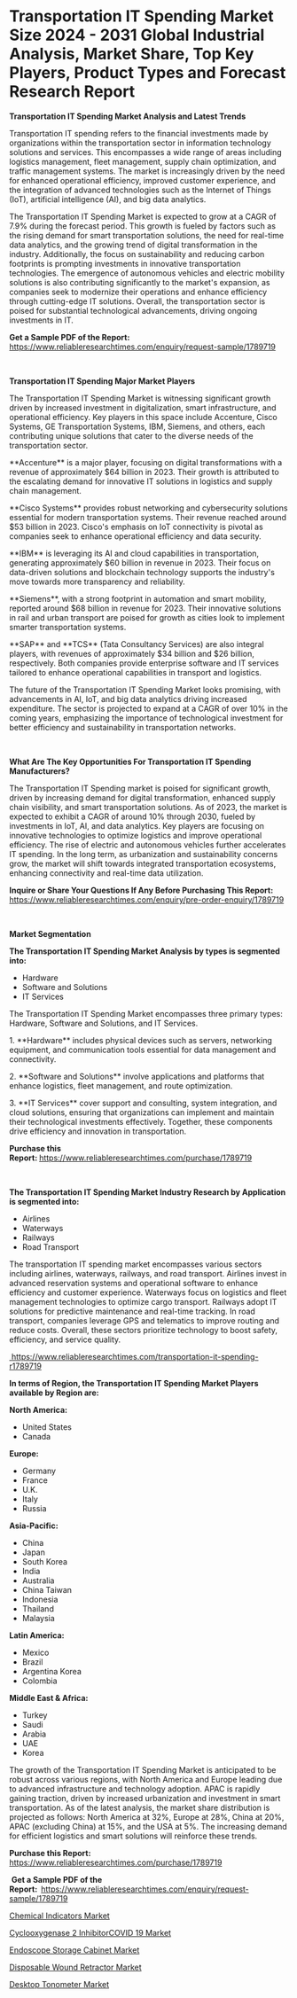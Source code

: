 <p><h1>Transportation IT Spending Market Size 2024 - 2031 Global Industrial Analysis, Market Share, Top Key Players, Product Types and Forecast Research Report</h1></p><p><strong>Transportation IT Spending Market Analysis and Latest Trends</strong></p>
<p><p>Transportation IT spending refers to the financial investments made by organizations within the transportation sector in information technology solutions and services. This encompasses a wide range of areas including logistics management, fleet management, supply chain optimization, and traffic management systems. The market is increasingly driven by the need for enhanced operational efficiency, improved customer experience, and the integration of advanced technologies such as the Internet of Things (IoT), artificial intelligence (AI), and big data analytics.</p><p>The Transportation IT Spending Market is expected to grow at a CAGR of 7.9% during the forecast period. This growth is fueled by factors such as the rising demand for smart transportation solutions, the need for real-time data analytics, and the growing trend of digital transformation in the industry. Additionally, the focus on sustainability and reducing carbon footprints is prompting investments in innovative transportation technologies. The emergence of autonomous vehicles and electric mobility solutions is also contributing significantly to the market's expansion, as companies seek to modernize their operations and enhance efficiency through cutting-edge IT solutions. Overall, the transportation sector is poised for substantial technological advancements, driving ongoing investments in IT.</p></p>
<p><strong>Get a Sample PDF of the Report:&nbsp;</strong> <a href="https://www.reliableresearchtimes.com/enquiry/request-sample/1789719?utm_campaign=1393&utm_medium=2&utm_source=Github&utm_content=ia&utm_term=13102024&utm_id=transportation-it-spending">https://www.reliableresearchtimes.com/enquiry/request-sample/1789719</a></p>
<p>&nbsp;</p>
<p><strong>Transportation IT Spending Major Market Players</strong></p>
<p><p>The Transportation IT Spending Market is witnessing significant growth driven by increased investment in digitalization, smart infrastructure, and operational efficiency. Key players in this space include Accenture, Cisco Systems, GE Transportation Systems, IBM, Siemens, and others, each contributing unique solutions that cater to the diverse needs of the transportation sector.</p><p>**Accenture** is a major player, focusing on digital transformations with a revenue of approximately $64 billion in 2023. Their growth is attributed to the escalating demand for innovative IT solutions in logistics and supply chain management.</p><p>**Cisco Systems** provides robust networking and cybersecurity solutions essential for modern transportation systems. Their revenue reached around $53 billion in 2023. Cisco's emphasis on IoT connectivity is pivotal as companies seek to enhance operational efficiency and data security.</p><p>**IBM** is leveraging its AI and cloud capabilities in transportation, generating approximately $60 billion in revenue in 2023. Their focus on data-driven solutions and blockchain technology supports the industry's move towards more transparency and reliability.</p><p>**Siemens**, with a strong footprint in automation and smart mobility, reported around $68 billion in revenue for 2023. Their innovative solutions in rail and urban transport are poised for growth as cities look to implement smarter transportation systems.</p><p>**SAP** and **TCS** (Tata Consultancy Services) are also integral players, with revenues of approximately $34 billion and $26 billion, respectively. Both companies provide enterprise software and IT services tailored to enhance operational capabilities in transport and logistics.</p><p>The future of the Transportation IT Spending Market looks promising, with advancements in AI, IoT, and big data analytics driving increased expenditure. The sector is projected to expand at a CAGR of over 10% in the coming years, emphasizing the importance of technological investment for better efficiency and sustainability in transportation networks.</p></p>
<p>&nbsp;</p>
<p><strong>What Are The Key Opportunities For Transportation IT Spending Manufacturers?</strong></p>
<p><p>The Transportation IT Spending market is poised for significant growth, driven by increasing demand for digital transformation, enhanced supply chain visibility, and smart transportation solutions. As of 2023, the market is expected to exhibit a CAGR of around 10% through 2030, fueled by investments in IoT, AI, and data analytics. Key players are focusing on innovative technologies to optimize logistics and improve operational efficiency. The rise of electric and autonomous vehicles further accelerates IT spending. In the long term, as urbanization and sustainability concerns grow, the market will shift towards integrated transportation ecosystems, enhancing connectivity and real-time data utilization.</p></p>
<p><strong>Inquire or Share Your Questions If Any Before Purchasing This Report:</strong> <a href="https://www.reliableresearchtimes.com/enquiry/pre-order-enquiry/1789719?utm_campaign=1393&utm_medium=2&utm_source=Github&utm_content=ia&utm_term=13102024&utm_id=transportation-it-spending">https://www.reliableresearchtimes.com/enquiry/pre-order-enquiry/1789719</a></p>
<p>&nbsp;</p>
<p><strong>Market Segmentation</strong></p>
<p><strong>The Transportation IT Spending Market Analysis by types is segmented into:</strong></p>
<p><ul><li>Hardware</li><li>Software and Solutions</li><li>IT Services</li></ul></p>
<p><p>The Transportation IT Spending Market encompasses three primary types: Hardware, Software and Solutions, and IT Services. </p><p>1. **Hardware** includes physical devices such as servers, networking equipment, and communication tools essential for data management and connectivity.</p><p>2. **Software and Solutions** involve applications and platforms that enhance logistics, fleet management, and route optimization.</p><p>3. **IT Services** cover support and consulting, system integration, and cloud solutions, ensuring that organizations can implement and maintain their technological investments effectively. Together, these components drive efficiency and innovation in transportation.</p></p>
<p><strong>Purchase this Report:&nbsp;</strong><a href="https://www.reliableresearchtimes.com/purchase/1789719?utm_campaign=1393&utm_medium=2&utm_source=Github&utm_content=ia&utm_term=13102024&utm_id=transportation-it-spending">https://www.reliableresearchtimes.com/purchase/1789719</a></p>
<p>&nbsp;</p>
<p><strong>The Transportation IT Spending Market Industry Research by Application is segmented into:</strong></p>
<p><ul><li>Airlines</li><li>Waterways</li><li>Railways</li><li>Road Transport</li></ul></p>
<p><p>The transportation IT spending market encompasses various sectors including airlines, waterways, railways, and road transport. Airlines invest in advanced reservation systems and operational software to enhance efficiency and customer experience. Waterways focus on logistics and fleet management technologies to optimize cargo transport. Railways adopt IT solutions for predictive maintenance and real-time tracking. In road transport, companies leverage GPS and telematics to improve routing and reduce costs. Overall, these sectors prioritize technology to boost safety, efficiency, and service quality.</p></p>
<p><a href="https://www.reliableresearchtimes.com/transportation-it-spending-r1789719?utm_campaign=1393&utm_medium=2&utm_source=Github&utm_content=ia&utm_term=13102024&utm_id=transportation-it-spending">&nbsp;https://www.reliableresearchtimes.com/transportation-it-spending-r1789719</a></p>
<p><strong>In terms of Region, the Transportation IT Spending Market Players available by Region are:</strong></p>
<p>
    <p> <strong> North America: </strong>
        <ul>
            <li>United States</li>
            <li>Canada</li>
        </ul>
        </p> 
    <p> <strong> Europe: </strong>
        <ul>
            <li>Germany</li>
            <li>France</li>
            <li>U.K.</li>
            <li>Italy</li>
            <li>Russia</li>
        </ul>
        </p> 
    <p> <strong> Asia-Pacific: </strong>
        <ul>
            <li>China</li>
            <li>Japan</li>
            <li>South Korea</li>
            <li>India</li>
            <li>Australia</li>
            <li>China Taiwan</li>
            <li>Indonesia</li>
            <li>Thailand</li>
            <li>Malaysia</li>
        </ul>
        </p> 
    <p> <strong> Latin America: </strong>
        <ul>
            <li>Mexico</li>
            <li>Brazil</li>
            <li>Argentina Korea</li>
            <li>Colombia</li>
        </ul>
        </p> 
    <p> <strong> Middle East & Africa: </strong>
        <ul>
            <li>Turkey</li>
            <li>Saudi</li>
            <li>Arabia</li>
            <li>UAE</li>
            <li>Korea</li>
        </ul>
    </p>
    </p>
<p><p>The growth of the Transportation IT Spending Market is anticipated to be robust across various regions, with North America and Europe leading due to advanced infrastructure and technology adoption. APAC is rapidly gaining traction, driven by increased urbanization and investment in smart transportation. As of the latest analysis, the market share distribution is projected as follows: North America at 32%, Europe at 28%, China at 20%, APAC (excluding China) at 15%, and the USA at 5%. The increasing demand for efficient logistics and smart solutions will reinforce these trends.</p></p>
<p><strong>Purchase this Report: </strong><a href="https://www.reliableresearchtimes.com/purchase/1789719?utm_campaign=1393&utm_medium=2&utm_source=Github&utm_content=ia&utm_term=13102024&utm_id=transportation-it-spending">https://www.reliableresearchtimes.com/purchase/1789719</a></p>
<p>&nbsp;<strong>Get a Sample PDF of the Report:&nbsp;&nbsp;</strong><a href="https://www.reliableresearchtimes.com/enquiry/request-sample/1789719?utm_campaign=1393&utm_medium=2&utm_source=Github&utm_content=ia&utm_term=13102024&utm_id=transportation-it-spending">https://www.reliableresearchtimes.com/enquiry/request-sample/1789719</a></p>
<p><strong></strong></p>
<p><p><a href="https://www.linkedin.com/pulse/chemical-indicators-market-drivers-challenges-forecast-2024-2031-x0woe?utm_campaign=1393&utm_medium=2&utm_source=Github&utm_content=ia&utm_term=13102024&utm_id=transportation-it-spending">Chemical Indicators Market</a></p><p><a href="https://www.linkedin.com/pulse/global-cyclooxygenase-2-inhibitorcovid-19-market-projected-tvpoe?utm_campaign=1393&utm_medium=2&utm_source=Github&utm_content=ia&utm_term=13102024&utm_id=transportation-it-spending">Cyclooxygenase 2 InhibitorCOVID 19 Market</a></p><p><a href="https://www.linkedin.com/pulse/global-endoscope-storage-cabinet-industry-analysis-report-market-mthue?utm_campaign=1393&utm_medium=2&utm_source=Github&utm_content=ia&utm_term=13102024&utm_id=transportation-it-spending">Endoscope Storage Cabinet Market</a></p><p><a href="https://www.linkedin.com/pulse/global-disposable-wound-retractor-market-size-share-analysis-prune?utm_campaign=1393&utm_medium=2&utm_source=Github&utm_content=ia&utm_term=13102024&utm_id=transportation-it-spending">Disposable Wound Retractor Market</a></p><p><a href="https://github.com/indrystar/Market-Research-Report-List-5/blob/main/desktop-tonometer-market.md?utm_campaign=1393&utm_medium=2&utm_source=Github&utm_content=ia&utm_term=13102024&utm_id=transportation-it-spending">Desktop Tonometer Market</a></p></p>